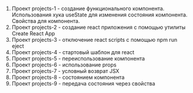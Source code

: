 1) Проект projects-1 - создание функционального компонента. Использования хука useState для изменения состояния компонента. Свойства для компонента.
2) Проект projects-2 - создание react приложения с помощью утилиты Create React App 
3) Проект projects-3 - отключение react scripts с помощью npm run eject
4) Проект projects-4 - стартовый шаблон для react
5) Проект projects-5 - переиспользование компонента
6) Проект projects-6 - использование props
7) Проект projects-7 - условный возврат JSX
8) Проект projects-8 - состоянием компонента
9) Проект projects-9 - передача состояния через свойства